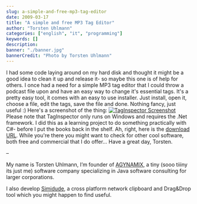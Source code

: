 ```yaml
---
slug: a-simple-and-free-mp3-tag-editor
date: 2009-03-17
title: "A simple and free MP3 Tag Editor"
author: "Torsten Uhlmann"
categories: ["english", "it", "programming"]
keywords: []
description:
banner: "./banner.jpg"
bannerCredit: "Photo by Torsten Uhlmann"
---
```


I had some code laying around on my hard disk and thought it might be a good idea to clean it up and release it- so maybe this one is of help for others. I once had a need for a simple MP3 tag editor that I could throw a podcast file upon and have an easy way to change it's essential tags. It's a pretty easy tool, it comes with an easy to use installer. Just install, open it, choose a file, edit the tags, save the file and done. Nothing fancy, just useful :) Here's a screenshot of the thing: [![](http://blog.agynamix.de/wp-content/uploads/2009/03/taginspector-300x241.jpg "TagInspector Screenshot")](/img/uploads/2009/03/taginspector.jpg) Please note that TagInspector only runs on Windows and requires the .Net framework. I did this as a learning project to do something practically with C\#- before I put the books back in the shelf. Ah, right, here is the [download URL](http://cms.agynamix.de/downloads/cat_view-2.html). While you're there you might want to check for other cool software, both free and commercial that I do offer... Have a great day, Torsten.

–

My name is Torsten Uhlmann, I’m founder of [AGYNAMIX](http://www.agynamix.de/), a tiny (sooo tiiiny its just me) software company specializing in Java software consulting for larger corporations.

I also develop [Simidude](http://www.simidude.com/), a cross platform network clipboard and Drag&Drop tool which you might happen to find useful.
